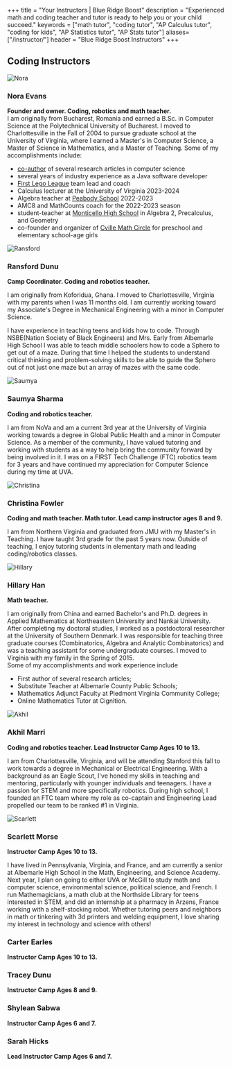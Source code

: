 +++
title = "Your Instructors | Blue Ridge Boost"
description = "Experienced math and coding teacher and tutor is ready to help you or your child succeed."
keywords = ["math tutor", "coding tutor", "AP Calculus tutor", "coding for kids", "AP Statistics tutor", "AP Stats tutor"]
aliases=["/instructor/"]
header = "Blue Ridge Boost Instructors"
+++

<div class="container">
  <div class="row py-2">
    <div class="col-sm-2">
    </div>
    <div class="col-sm-10">
    <h2> Coding Instructors </h2>
    <p></p>
    </div>
  <div class="row py-2">
    <div class="col-sm-2">
      <a id="nora"></a>
      <img src="/images/evansnora.webp" alt="Nora" class="img-fluid">      
    </div>
    <div class="col-sm-10">
      <h3>Nora Evans</h3>
      <b>Founder and owner. Coding, robotics and math teacher.</b><br>
      I am originally from Bucharest, Romania and earned a B.Sc. in Computer Science at the Polytechnical University of Bucharest. I moved to Charlottesville in the Fall of 2004 to pursue graduate school at the University of Virginia, where I earned a Master's in Computer Science, a Master of Science in Mathematics, and a Master of Teaching. Some of my accomplishments include:

* [co-author](https://scholar.google.com/citations?user=BTsjtmgAAAAJ&hl=en&oi=ao) of several research articles in computer science
* several years of industry experience as a Java software developer
* [First Lego League](https://www.firstinspires.org/robotics/fll/what-is-first-lego-league) team lead and coach
* Calculus lecturer at the University of Virginia 2023-2024
* Algebra teacher at [Peabody School](https://peabodyschool.org/) 2022-2023
* AMC8 and MathCounts coach for the 2022-2023 season
* student-teacher at [Monticello High School](https://mohs.k12albemarle.org/) in Algebra 2, Precalculus, and Geometry 
* co-founder and organizer of [Cville Math Circle](https://cvillemathcircle.org/) for preschool and elementary school-age girls
    </div>
  </div>
  <div class="row">
    <div class="col-sm-2"><a id="ransford"></a>
      <img src="/images/ransford.jpg" alt="Ransford" class="img-fluid">      
    </div>
    <div class="col-sm-10">
      <h3>Ransford Dunu</h3>
      <b>Camp Coordinator. Coding and robotics teacher.</b><br>
      <p>I am originally from Koforidua, Ghana. I moved to Charlottesville, Virginia with my parents when I was 11 months old. I am currently working toward my Associate's Degree in Mechanical Engineering with a minor in Computer Science.</p>
      <p>I have experience in teaching teens and kids how to code. Through NSBE(Nation Society of Black Engineers) and Mrs. Early from Albemarle High School I was able to teach middle schoolers how to code a Sphero to get out of a maze. During that time I helped the students to understand critical thinking and problem-solving skills to be able to guide the Sphero out of not just one maze but an array of mazes with the same code.</p>
    </div>
  </div>
  <div class="row">
    <div class="col-sm-2"><a id="saumya"></a>
      <p></p>
      <img src="/images/saumya.png" alt="Saumya" class="img-fluid"> 
    </div>
    <div class="col-sm-10">
    <h3>Saumya Sharma</h3>
    <b>Coding and robotics teacher.</b><br>
    <p>I am from NoVa  and am a current 3rd year at the University of Virginia working towards a degree in Global Public Health and a minor in Computer Science. As a member of the community, I have valued tutoring and working with students as a way to help bring the community forward by being involved in it. I was on a FIRST Tech Challenge (FTC) robotics team for 3 years and have continued my appreciation for Computer Science during my time at UVA.</p>
  </div>
  <div class="row">
    <div class="col-sm-2"><a id="christina"></a>
      <p></p>
      <img src="/images/christina.png" alt="Christina" class="img-fluid"> 
    </div>
    <div class="col-sm-10">
    <h3>Christina Fowler</h3>
    <b>Coding and math teacher. Math tutor. Lead camp instructor ages 8 and 9.</b><br>
    <p>I am from Northern Virginia and graduated from JMU with my Master's in Teaching. I have taught 3rd grade for the past 5 years now. Outside of teaching, I enjoy tutoring students in elementary math and leading coding/robotics classes.</p>
  </div>
  <div class="row">
    <div class="col-sm-2"><a id="hillary"></a>
      <p></p>
      <img src="/images/HillaryHan.jpg" alt="Hillary" class="img-fluid"> 
    </div>
    <div class="col-sm-10">
    <h3>Hillary Han</h3>
    <b>Math teacher.</b><br>
    <p>I am originally from China and earned Bachelor's and Ph.D. degrees in Applied Mathematics at Northeastern University and Nankai University. After completing my doctoral studies, I worked as a postdoctoral researcher at the University of Southern Denmark. I was responsible for teaching three graduate courses (Combinatorics, Algebra and Analytic Combinatorics) and was a teaching assistant for some undergraduate courses. I moved to Virginia with my family in the Spring of 2015.<br>
    Some of my accomplishments and work experience include<ul>
      <li>First author of several research articles;
      <li>Substitute Teacher at Albemarle County Public Schools;
      <li>Mathematics Adjunct Faculty at Piedmont Virginia Community College;
      <li>Online Mathematics Tutor at Cignition.
    </ul>
</p>
  </div>
  <div class="row">
    <div class="col-sm-2"><a id="akhil"></a>
      <p></p>
      <img src="/images/akhil.jpg" alt="Akhil" class="img-fluid">
    </div>
      <div class="col-sm-10">
      <h3>Akhil Marri</h3>
      <b>Coding and robotics teacher. Lead Instructor Camp Ages 10 to 13.</b><br>
      <p>I am from Charlottesville, Virginia, and will be attending Stanford this fall to work towards a degree in Mechanical or Electrical Engineering. With a background as an Eagle Scout, I've honed my skills in teaching and mentoring, particularly with younger individuals and teenagers. I have a passion for STEM and more specifically robotics. During high school, I founded an FTC team where my role as co-captain and Engineering Lead propelled our team to be ranked #1 in Virginia.</p>
    </div>
  </div>
  <div class="row">
    <div class="col-sm-2"><a id="scarlett"></a>
      <p></p>
      <img src="/images/scarlett.jpg" alt="Scarlett" class="img-fluid"> 
    </div>
    <div class="col-sm-10">
      <h3>Scarlett Morse</h3>
      <b>Instructor Camp Ages 10 to 13.</b><br>
      <p>I have lived in Pennsylvania, Virginia, and France, and am currently a senior at Albemarle High School in the Math, Engineering, and Science Academy. Next year, I plan on going to either UVA or McGill to study math and computer science, environmental science, political science, and French. I run Mathemagicians, a math club at the Northside Library for teens interested in STEM, and did an internship at a pharmacy in Arzens, France working with a shelf-stocking robot. Whether tutoring peers and neighbors in math or tinkering with 3d printers and welding equipment, I love sharing my interest in technology and science with others!</p>
    </div>
  </div>
  <div class="row">
    <div class="col-sm-2"><a id="carter"></a>
      <p></p>
      <!-- <img src="" alt="Carter" class="img-fluid">  -->
    </div>
    <div class="col-sm-10">
      <h3>Carter Earles</h3>
      <b>Instructor Camp Ages 10 to 13.</b><br>
      <p></p>
    </div>
  </div>
  <div class="row">
    <div class="col-sm-2"><a id="tracey"></a>
      <p></p>
      <!-- <img src="" alt="Tracey" class="img-fluid">  -->
    </div>
    <div class="col-sm-10">
      <h3>Tracey Dunu</h3>
      <b>Instructor Camp Ages 8 and 9.</b><br>
      <p></p>
    </div>
  </div>
  <div class="row">
    <div class="col-sm-2"><a id="shylean"></a>
      <p></p>
      <!-- <img src="" alt="Shylean" class="img-fluid">  -->
    </div>
    <div class="col-sm-10">
      <h3>Shylean Sabwa</h3>
      <b>Instructor Camp Ages 6 and 7.</b><br>
      <p></p>
    </div>
  </div>
  <div class="row">
    <div class="col-sm-2"><a id="sarah"></a>
      <p></p>
      <!-- <img src="" alt="Shylean" class="img-fluid">  -->
    </div>
    <div class="col-sm-10">
      <h3>Sarah Hicks</h3>
      <b>Lead Instructor Camp Ages 6 and 7.</b><br>
      <p></p>
    </div>
  </div>
</div>

<p></p>

<!-- <div class="container py-2">
  <div class="row py-2">
    <div class="col-sm-2">
    </div>
    <div class="col-sm-10">
    <h2 id="math-teachers-and-tutors"> Math Teachers and Tutors </h2>
    <p></p>
    </div>
  <div class="row">
    <div class="col-sm-2">
      <img src="/images/evansnora.webp" alt="Nora" class="img-fluid">      
    </div>
    <div class="col-sm-10">
      <h3>Nora Evans</h3>

* Part-time lecturer at the University of Virginia
* Algebra teacher at [Peabody School](https://peabodyschool.org/) 2022-2023
* AMC8 and MathCounts coach for the 2022-2023 season
* AP Summer Institute training in AP Calculus AB/BC (May 2022)
* Calculus and Abstract Algebra in-person tutoring for over a year
* internship at [Monticello High School](https://mohs.k12albemarle.org/) in Algebra 2, Precalculus, and Geometry 
* co-founder and organizer of [Cville Math Circle](https://cvillemathcircle.org/) for preschool and elementary school-age girls
* teaching assistant for graduate-level courses 
* Financial Mathematics instructor at the University of Virginia  
    </div>
  </div> -->
  <!-- <div class="row">
    <div class="col-sm-2">
    </div>
    <div class="col-sm-10">
      <h3>Charlie Conneen</h3>
      My name is Charlie, I'm a UVa graduate with an MS in Mathematics. I have 6 years of experience teaching and tutoring all grades from elementary school to college-level and beyond, working to meet a variety of learning targets. Whether your student has fallen behind and needs coaching, or is striving to learn beyond the curriculum and requires a mentor, I'm here to help!
    </div>
  </div> -->
<!-- </div> -->
